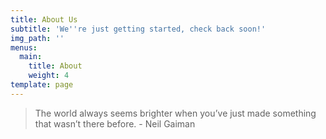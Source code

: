 ```yaml
---
title: About Us
subtitle: 'We''re just getting started, check back soon!'
img_path: ''
menus:
  main:
    title: About
    weight: 4
template: page
---
```

> The world always seems brighter when you’ve just made something that wasn’t there before. - Neil Gaiman

